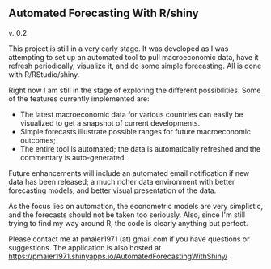 Automated Forecasting With R/shiny
-----------------------------------
v. 0.2

This project is still in a very early stage. It was developed as I was attempting to set up an automated tool to pull macroeconomic data, have it refresh periodically, visualize it, and do some simple forecasting. All is done with R/RStudio/shiny.

Right now I am still in the stage of exploring the different possibilities. Some of the features currently implemented are:

- The latest macroeconomic data for various countries can easily be visualized to get a snapshot of current developments.
- Simple forecasts illustrate possible ranges for future macroeconomic outcomes;
- The entire tool is automated; the data is automatically refreshed and the commentary is auto-generated.

Future enhancements will include an automated email notification if new data has been released; a much richer data environment with better forecasting models, and better visual presentation of the data.

As the focus lies on automation, the econometric models are very simplistic, and the forecasts should not be taken too seriously. Also, since I'm still trying to find my way around R, the code is clearly anything but perfect.

Please contact me at pmaier1971 (at) gmail.com if you have questions or suggestions. The application is also hosted at https://pmaier1971.shinyapps.io/AutomatedForecastingWithShiny/